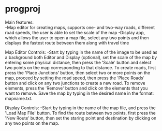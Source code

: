 # progproj
Main features:  
  -Map editor for creating maps, supports one- and two-way roads, different road speeds, the user is able to set the scale of the map
  -Display app, which allows the user to open a map file, select any two points and then displays the fastest route between them along with travel time 

Map Editor Controls:
-Start by typing in the name of the image to be used as a background both Editor and Display (optional), set the scale of the map by entering some physical distance, then press the 'Scale' button and select two points on the map corresponding to that distance. To create roads, first press the 'Place Junctions' button, then select two or more points on the map, proceed by setting the road speed, then press the 'Place Roads' button and click on any two junctions to create a new road.
  To remove elements, press the 'Remove' button and click on the elements that you want to remove.
  Save the map by typing in the desired name in the format: mapname.txt.

Display Controls:
  -Start by typing in the name of the map file, and press the 'Load Map File' button. To find the route between two points, first press the 'New Route' button, then set the staring point and destination by clicking on any two points on the map. 
